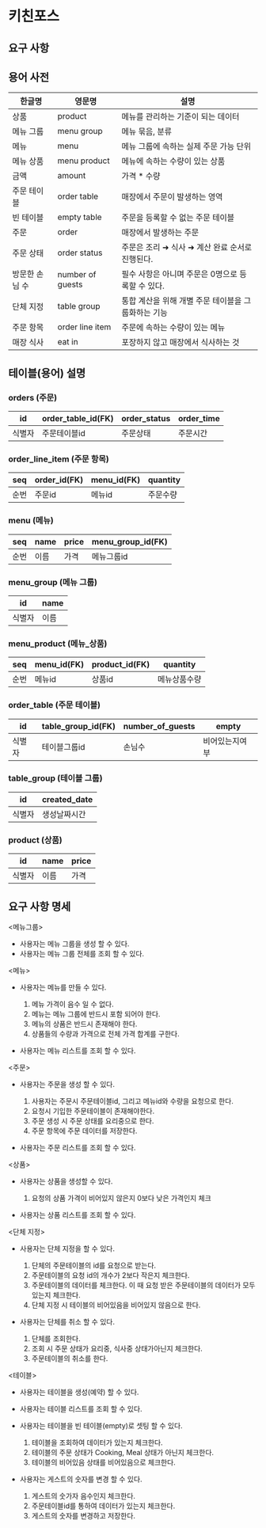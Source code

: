 # 키친포스

## 요구 사항

## 용어 사전

| 한글명 | 영문명 | 설명 |
| --- | --- | --- |
| 상품 | product | 메뉴를 관리하는 기준이 되는 데이터 |
| 메뉴 그룹 | menu group | 메뉴 묶음, 분류 |
| 메뉴 | menu | 메뉴 그룹에 속하는 실제 주문 가능 단위 |
| 메뉴 상품 | menu product | 메뉴에 속하는 수량이 있는 상품 |
| 금액 | amount | 가격 * 수량 |
| 주문 테이블 | order table | 매장에서 주문이 발생하는 영역 |
| 빈 테이블 | empty table | 주문을 등록할 수 없는 주문 테이블 |
| 주문 | order | 매장에서 발생하는 주문 |
| 주문 상태 | order status | 주문은 조리 ➜ 식사 ➜ 계산 완료 순서로 진행된다. |
| 방문한 손님 수 | number of guests | 필수 사항은 아니며 주문은 0명으로 등록할 수 있다. |
| 단체 지정 | table group | 통합 계산을 위해 개별 주문 테이블을 그룹화하는 기능 |
| 주문 항목 | order line item | 주문에 속하는 수량이 있는 메뉴 |
| 매장 식사 | eat in | 포장하지 않고 매장에서 식사하는 것 |



## 테이블(용어) 설명

### orders (주문)

|id|order_table_id(FK)|order_status|order_time|
|------|---|---|---|
|식별자|주문테이블id|주문상태|주문시간|

### order_line_item (주문 항목)

|seq|order_id(FK)|menu_id(FK)|quantity|
|------|---|---|---|
|순번|주문id|메뉴id|주문수량|

### menu (메뉴)

|seq|name|price|menu_group_id(FK)|
|------|---|---|---|
|순번|이름|가격|메뉴그룹id|

### menu_group (메뉴 그룹)

|id|name|
|------|---|
|식별자|이름|

### menu_product (메뉴_상품)

|seq|menu_id(FK)|product_id(FK)|quantity|
|------|---|---|---|
|순번|메뉴id|상품id|메뉴상품수량|

### order_table (주문 테이블)

|id|table_group_id(FK)|number_of_guests|empty|
|------|---|---|---|
|식별자|테이블그룹id|손님수|비어있는지여부|

### table_group (테이블 그룹)

|id|created_date|
|------|---|
|식별자|생성날짜시간|

### product (상품)

|id|name|price|
|------|---|---|
|식별자|이름|가격|

## 요구 사항 명세

<메뉴그룹>
* 사용자는 메뉴 그룹을 생성 할 수 있다.
* 사용자는 메뉴 그룹 전체를 조회 할 수 있다.

<메뉴>
* 사용자는 메뉴를 만들 수 있다.
    1. 메뉴 가격이 음수 일 수 없다.
    2. 메뉴는 메뉴 그룹에 반드시 포함 되어야 한다.
    3. 메뉴의 상품은 반드시 존재해야 한다.
    4. 상품들의 수량과 가격으로 전체 가격 합계를 구한다.

* 사용자는 메뉴 리스트를 조회 할 수 있다.

<주문>
* 사용자는 주문을 생성 할 수 있다.
    1. 사용자는 주문시 주문테이블id, 그리고 메뉴id와 수량을 요청으로 한다.
    2. 요청시 기입한 주문테이블이 존재해야한다.
    4. 주문 생성 시 주문 상태를 요리중으로 한다.
    5. 주문 항목에 주문 데이터를 저장한다.
  
* 사용자는 주문 리스트를 조회 할 수 있다.

<상품>
* 사용자는 상품을 생성할 수 있다.
    1. 요청의 상품 가격이 비어있지 않은지 0보다 낮은 가격인지 체크
  
* 사용자는 상품 리스트를 조회 할 수 있다.

<단체 지정>
* 사용자는 단체 지정을 할 수 있다.
    1. 단체의 주문테이블의 id를 요청으로 받는다.
    2. 주문테이블의 요청 id의 개수가 2보다 작은지 체크한다.
    3. 주문테이블의 데이터를 체크한다. 이 때 요청 받은 주문테이블의 데이터가 모두 있는지 체크한다.
    4. 단체 지정 시 테이블의 비어있음을 비어있지 않음으로 한다.


* 사용자는 단체를 취소 할 수 있다.
    1. 단체를 조회한다.
    2. 조회 시 주문 상태가 요리중, 식사중 상태가아닌지 체크한다.
    3. 주문테이블의 취소를 한다.


<테이블>
* 사용자는 테이블을 생성(예약) 할 수 있다.

* 사용자는 테이블 리스트를 조회 할 수 있다.

* 사용자는 테이블을 빈 테이블(empty)로 셋팅 할 수 있다.
    1. 테이블을 조회하여 데이터가 있는지 체크한다.
    2. 테이블의 주문 상태가 Cooking, Meal 상태가 아닌지 체크한다.
    3. 테이블의 비어있음 상태를 비어있음으로 체크한다.


* 사용자는 게스트의 숫자를 변경 할 수 있다.
    1. 게스트의 숫가자 음수인지 체크한다.
    2. 주문테이블id를 통하여 데이터가 있는지 체크한다.
    3. 게스트의 숫자를 변경하고 저장한다.
